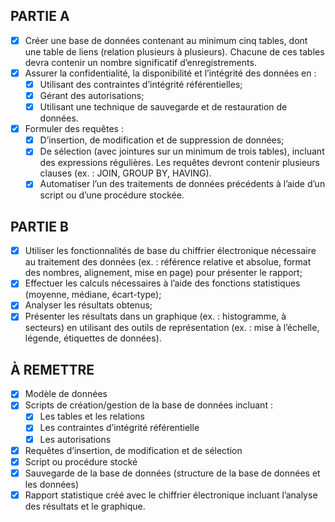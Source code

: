 PARTIE A
--------

- [x] Créer une base de données contenant au minimum cinq tables, dont une table de liens (relation plusieurs à plusieurs). Chacune de ces tables devra contenir un nombre significatif d’enregistrements.
- [x] Assurer la confidentialité, la disponibilité et l’intégrité des données en :
    - [x] Utilisant des contraintes d’intégrité référentielles;
    - [x] Gérant des autorisations;
    - [x] Utilisant une technique de sauvegarde et de restauration de données.
- [x] Formuler des requêtes :
    - [x] D’insertion, de modification et de suppression de données;
    - [x] De sélection (avec jointures sur un minimum de trois tables), incluant des expressions régulières. Les requêtes devront contenir plusieurs clauses (ex. : JOIN, GROUP BY, HAVING).
    - [x] Automatiser l’un des traitements de données précédents à l’aide d’un script ou d’une procédure stockée.

PARTIE B
--------

- [x] Utiliser les fonctionnalités de base du chiffrier électronique nécessaire au traitement des données (ex. : référence relative et absolue, format des nombres, alignement, mise en page) pour présenter le rapport;
- [x] Effectuer les calculs nécessaires à l’aide des fonctions statistiques (moyenne, médiane, écart-type);
- [x] Analyser les résultats obtenus;
- [x] Présenter les résultats dans un graphique (ex. : histogramme, à secteurs) en utilisant des outils de représentation (ex. : mise à l’échelle, légende, étiquettes de données).

À REMETTRE
----------

- [x] Modèle de données
- [x] Scripts de création/gestion de la base de données incluant :
    - [x] Les tables et les relations
    - [x] Les contraintes d’intégrité référentielle
    - [x] Les autorisations
- [x] Requêtes d’insertion, de modification et de sélection
- [x] Script ou procédure stocké
- [x] Sauvegarde de la base de données (structure de la base de données et les données)
- [x] Rapport statistique créé avec le chiffrier électronique incluant l’analyse des résultats et le graphique. 